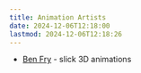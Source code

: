 ```yaml
---
title: Animation Artists
date: 2024-12-06T12:18:00
lastmod: 2024-12-06T12:18:26
---
```


- [Ben Fry](https://x.com/benfryc/status/1821569186398720324) - slick 3D animations
